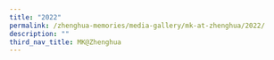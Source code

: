 ```yaml
---
title: "2022"
permalink: /zhenghua-memories/media-gallery/mk-at-zhenghua/2022/
description: ""
third_nav_title: MK@Zhenghua
---
```

